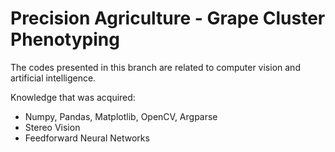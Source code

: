 # Precision Agriculture - Grape Cluster Phenotyping

The codes presented in this branch are related to computer vision and artificial intelligence. 

Knowledge that was acquired: 
 * Numpy, Pandas, Matplotlib, OpenCV, Argparse  
 * Stereo Vision
 * Feedforward Neural Networks
